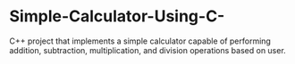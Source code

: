 # Simple-Calculator-Using-C-
 C++ project that implements a simple calculator capable of performing addition, subtraction, multiplication, and division operations based on user.
